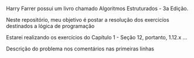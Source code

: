 <p>Harry Farrer possui um livro chamado Algoritmos Estruturados - 3a Edição.<p>
<p>Neste repositório, meu objetivo é postar a resolução dos exercicíos destinados a lógica de programação<p>
<p>Estarei realizando os exercícios do Capítulo 1 - Seção 12, portanto, 1.12.x ...<p>
<p>Descrição do problema nos comentários nas primeiras linhas<p>

